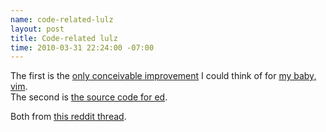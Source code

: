 ```yaml
--- 
name: code-related-lulz
layout: post
title: Code-related lulz
time: 2010-03-31 22:24:00 -07:00
---
```

The first is the [only conceivable improvement][1] I could think of for [my baby, vim][2].  
The second is  [the source code for ed][3].


Both from [this reddit thread][4].


   [1]: http://farm4.static.flickr.com/3031/2784420693_913239d70a_o.gif
   [2]: http://www.morepaul.com/2010/02/hiatus-and-voyage-of-vim.html
   [3]: http://www.gnu.org/fun/jokes/ed
   [4]: http://www.reddit.com/r/programming/comments/bktbz/your_problem_with_vim_is_that_you_dont_grok_vi/
